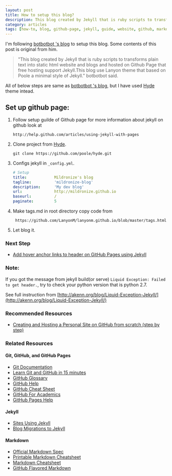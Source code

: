 ```yaml
---
layout: post
title: How to setup this blog?
description: This blog created by Jekyll that is ruby scripts to transforms plain text into static html website and blogs and hosted on Github Page that free hosting support Jekyll.
category: articles
tags: [how-to, blog, github-page, jekyll, guide, website, github, markdown]
---
```


I'm following [botbotbot 's blog](http://dev.im-bot.com/2014/06/16/how-to-set-up-this-blog/) to setup this blog. Some contents of this post is original from him.

> "This blog created by Jekyll that is ruby scripts to transforms plain text into static html website and blogs and hosted on Github Page that free hosting support Jekyll.This blog use Lanyon theme that based on Poole a minimal style of Jekyll." botbotbot said.

All of below steps are same as [botbotbot 's blog](http://dev.im-bot.com/2014/06/16/how-to-set-up-this-blog/), but I have used [Hyde](http://hyde.getpoole.com/) theme intead.

## Set up github page:
1. Follow setup guilde of Github page for more information about jekyll on github look at

    ```
    http://help.github.com/articles/using-jekyll-with-pages
    ```
2. Clone project from [Hyde](http://hyde.getpoole.com/).

    ```
    git clone https://github.com/poole/hyde.git
    ```
3. Configs jekyll in ```_config.yml```.

    ```yaml
    # Setup
    title:            Mildronize's blog
    tagline:          'mildronize-blog'
    description:      'My dev blog'
    url:              http://mildronize.github.io
    baseurl:          /
    paginate:         5
    ```
4. Make tags.md in root directory copy code from

    ```
     https://github.com/LanyonM/lanyonm.github.io/blob/master/tags.html
    ```
5. Let blog it.

### Next Step
- [Add hover anchor links to header on GitHub Pages using Jekyll](http://milanaryal.com/2015/adding-hover-anchor-links-to-header-on-github-pages-using-jekyll)

### Note:
If you got the message from jekyll build(or serve) ```Liquid Exception: Failed to get header.```, try to check your python version that is python 2.7.

See full instruction from [http://akenn.org/blog/Liquid-Exception-Jekyll/](http://akenn.org/blog/Liquid-Exception-Jekyll/)

### Recommended Resources
- [Creating and Hosting a Personal Site on GitHub from scratch (step by step)](http://jmcglone.com/guides/github-pages/)

### Related Resources
#### Git, GitHub, and GitHub Pages
- [Git Documentation](http://git-scm.com/doc)
- [Learn Git and GitHub in 15 minutes](https://try.github.io/levels/1/challenges/1)
- [GitHub Glossary](https://help.github.com/articles/github-glossary)
- [GitHub Help](https://help.github.com/)
- [GitHub Cheat Sheet](https://github.com/tiimgreen/github-cheat-sheet)
- [GitHub For Academics](http://blogs.lse.ac.uk/impactofsocialsciences/2013/06/04/github-for-academics/)
- [GitHub Pages Help](https://help.github.com/categories/20/articles)

#### Jekyll
- [Sites Using Jekyll](https://github.com/jekyll/jekyll/wiki/Sites)
- [Blog Migrations to Jekyll](http://import.jekyllrb.com/docs/home/)

#### Markdown
- [Official Markdown Spec](http://daringfireball.net/projects/markdown/)
- [Printable Markdown Cheatsheet](http://packetlife.net/media/library/16/Markdown.pdf)
- [Markdown Cheatsheet](https://github.com/adam-p/markdown-here/wiki/Markdown-Cheatsheet)
- [GitHub Flavored Markdown](https://help.github.com/articles/github-flavored-markdown)
